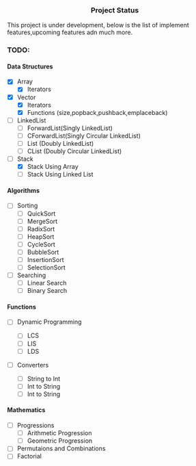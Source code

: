 <h3 align="center"> Project Status</h3>

This project is under development, below is the list of implement features,upcoming features adn much more.

<h3>TODO:</h3>
<h4>Data Structures</h4>

-   [x] Array
    -   [x] Iterators
-   [x] Vector
    -   [x] Iterators
    -   [x] Functions (size,popback,pushback,emplaceback)
-   [ ] LinkedList
    -   [ ] ForwardList(Singly LinkedList)
    -   [ ] CForwardList(Singly Circular LinkedList)
    -   [ ] List (Doubly LinkedList)
    -   [ ] CList (Doubly Circular LinkedList)
-   [ ] Stack
    -   [x] Stack Using Array
    -   [ ] Stack Using Linked List

<h4>Algorithms</h4>

-   [ ] Sorting
    -   [ ] QuickSort
    -   [ ] MergeSort
    -   [ ] RadixSort
    -   [ ] HeapSort
    -   [ ] CycleSort
    -   [ ] BubbleSort
    -   [ ] InsertionSort
    -   [ ] SelectionSort
-   [ ] Searching
    -   [ ] Linear Search
    -   [ ] Binary Search

<h4>Functions</h4>

-   [ ] Dynamic Programming

    -   [ ] LCS
    -   [ ] LIS
    -   [ ] LDS

-   [ ] Converters
    -   [ ] String to Int
    -   [ ] Int to String
    -   [ ] Int to String

<h4>Mathematics</h4>

-   [ ] Progressions
    -   [ ] Arithmetic Progression
    -   [ ] Geometric Progression
-   [ ] Permutaions and Combinations
-   [ ] Factorial
